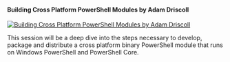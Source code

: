 ﻿#### Building Cross Platform PowerShell Modules by Adam Driscoll

[![Building Cross Platform PowerShell Modules by Adam Driscoll](https://i1.ytimg.com/vi/tqQqBH5RuVU/hqdefault.jpg "Building Cross Platform PowerShell Modules by Adam Driscoll")](https://www.youtube.com/watch?v=tqQqBH5RuVU)

This session will be a deep dive into the steps necessary to develop, package and distribute a cross platform binary PowerShell module that runs on Windows PowerShell and PowerShell Core.



